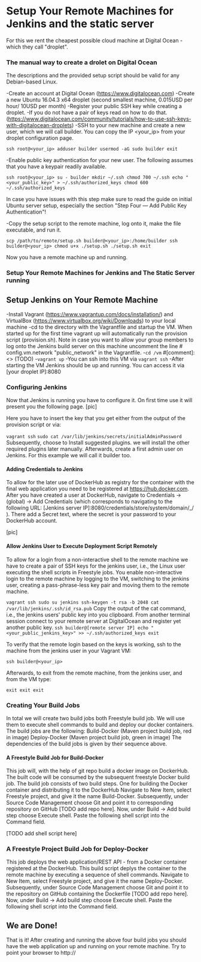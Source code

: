 Setup Your Remote Machines for Jenkins and the static server
============================================================
For this we rent the cheapest possible cloud machine at Digital Ocean -which they call "droplet". 

### The manual way to create a drolet on Digital Ocean
The descriptions and the provided setup script should be valid for any Debian-based Linux.

-Create an account at Digital Ocean (https://www.digitalocean.com)
-Create a new Ubuntu 16.04.3 x64 droplet (second smallest machine, 0.015USD per hour/ 10USD per month)
-Register your public SSH key while creating a droplet. 
-If you do not have a pair of keys read on how to do that. (https://www.digitalocean.com/community/tutorials/how-to-use-ssh-keys-with-digitalocean-droplets)
-SSH to your new machine and create a new user, which we will call builder. You can copy the IP <your_ip> from your droplet configuration page.

`ssh root@<your_ip>
adduser builder
usermod -aG sudo builder
exit`

-Enable public key authentication for your new user. The following assumes that you have a keypair readily available.

`ssh root@<your_ip>
su - builder
mkdir ~/.ssh
chmod 700 ~/.ssh
echo "<your_public_key>" > ~/.ssh/authorized_keys
chmod 600 ~/.ssh/authorized_keys`

In case you have issues with this step make sure to read the guide on initial Ubuntu server setup, especially the section "Step Four — Add Public Key Authentication"!

-Copy the setup script to the remote machine, log onto it, make the file executable, and run it.

`scp /path/to/remote/setup.sh builder@<your_ip>:/home/builder
ssh builder@<your_ip>
chmod u+x ./setup.sh
./setup.sh
exit`

Now you have a remote machine up and running.

### Setup Your Remote Machines for Jenkins and The Static Server running  

## Setup Jenkins on Your Remote Machine

-Install Vagrant (https://www.vagrantup.com/docs/installation/) and VirtualBox (https://www.virtualbox.org/wiki/Downloads) to your local machine
-cd to the directory with the Vagrantfile and startup the VM. When started up for the first time vagrant up will automatically run the provision script (provision.sh). Note in case you want to allow your group members to log onto the Jenkins build server on this machine uncomment the line # config.vm.network "public_network" in the Vagrantfile.
-`cd /vm` #[comment]: <> (TODO)
-`vagrant up`
-You can ssh into this VM via `vagrant ssh`
-After starting the VM Jenkins should be up and running. You can access it via [your droplet IP]:8080

### Configuring Jenkins

Now that Jenkins is running you have to configure it. On first time use it will present you the following page.
[pic]

Here you have to insert the key that you get either from the output of the provision script or via:

`vagrant ssh`
`sudo cat /var/lib/jenkins/secrets/initialAdminPassword`
Subsequently, choose to Install suggested plugins. we will install the other required plugins later manually.
Afterwards, create a first admin user on Jenkins. For this example we will call it builder too.

#### Adding Credentials to Jenkins

To allow for the later use of DockerHub as registry for the container with the final web application you need to be registered at https://hub.docker.com.
After you have created a user at DockerHub, navigate to Credentials -> (global) -> Add Credentials (which corresponds to navigating to the following URL: [Jenkins server IP]:8080/credentials/store/system/domain/_/ ).
There add a Secret text, where the secret is your password to your DockerHub account.

[pic]

#### Allow Jenkins User to Execute Deployment Script Remotely
To allow for a login from a non-interactive shell to the remote machine we have to create a pair of SSH keys for the jenkins user, i.e., the Linux user executing the shell scripts in Freestyle jobs.
You enable non-interactive login to the remote machine by logging to the VM, switching to the jenkins user, creating a pass-phrase-less key pair and moving them to the remote machine.

`vagrant ssh
sudo su jenkins
ssh-keygen -t rsa -b 2048
cat /var/lib/jenkins/.ssh/id_rsa.pub`
Copy the output of the cat command, i.e., the jenkins users' public key into you clipboard. From another terminal session connect to your remote server at DigitalOcean and register yet another public key.
`ssh builder@[remote server IP]
echo "<your_public_jenkins_key>" >> ~/.ssh/authorized_keys
exit`

To verify that the remote login based on the keys is working, ssh to the machine from the jenkins user in your Vagrant VM:

`ssh builder@<your_ip>`

Afterwards, to exit from the remote machine, from the jenkins user, and from the VM type:

`exit
exit
exit`

### Creating Your Build Jobs

In total we will create two build jobs both Freestyle build job. 
We will use them to execute shell commands to build and deploy our docker containers.
The build jobs are the following:
Build-Docker (Maven project build job, red in image)
Deploy-Docker (Maven project build job, green in image)
The dependencies of the build jobs is given by their sequence above.

#### A Freestyle Build Job for Build-Docker

This job will, with the help of git repo build a docker image on DockerHub. 
The built code will be consumed by the subsequent freestyle Docker build job.
The build job consists of two build steps. One for building the Docker container and distributing it to the DockerHub
Navigate to New Item, select Freestyle project, and give it the name Build-Docker. Subsequently, under Source Code Management choose Git and point it to corresponding repository on GitHub [TODO add repo here].
Now, under Build -> Add build step choose Execute shell. Paste the following shell script into the Command field.

[TODO add shell script here]

### A Freestyle Project Build Job for Deploy-Docker

This job deploys the web application/REST API - from a Docker container registered at the DockerHub. 
This build script deplys the container to the remote machine by executing a sequence of shell commands.
Navigate to New Item, select Freestyle project, and give it the name Deploy-Docker. 
Subsequently, under Source Code Management choose Git and point it to the repository on GitHub containing the Dockerfile [TODO add repo here].
Now, under Build -> Add build step choose Execute shell. Paste the following shell script into the Command field.



## We are Done!

That is it! After creating and running the above four build jobs you should have the web application up and running on your remote machine. Try to point your browser to http://



